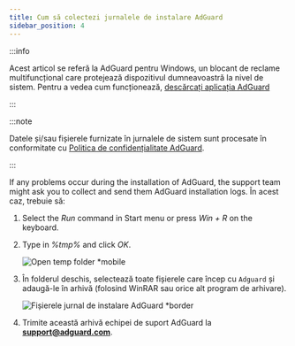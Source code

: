 ```yaml
---
title: Cum să colectezi jurnalele de instalare AdGuard
sidebar_position: 4
---
```


:::info

Acest articol se referă la AdGuard pentru Windows, un blocant de reclame multifuncțional care protejează dispozitivul dumneavoastră la nivel de sistem. Pentru a vedea cum funcționează, [descărcați aplicația AdGuard](https://agrd.io/download-kb-adblock)

:::

:::note

Datele și/sau fișierele furnizate în jurnalele de sistem sunt procesate în conformitate cu [Politica de confidențialitate AdGuard](https://adguard.com/en/privacy.html).

:::

If any problems occur during the installation of AdGuard, the support team might ask you to collect and send them AdGuard installation logs. În acest caz, trebuie să:

1. Select the *Run* command in Start menu or press *Win + R* on the keyboard.

1. Type in *%tmp%* and click *OK*.

    ![Open temp folder *mobile](https://cdn.adtidy.org/content/kb/ad_blocker/windows/solving-problems/install-logs-1.png)

1. În folderul deschis, selectează toate fișierele care încep cu `Adguard` și adaugă-le în arhivă (folosind WinRAR sau orice alt program de arhivare).

    ![Fișierele jurnal de instalare AdGuard *border](https://cdn.adtidy.org/content/kb/ad_blocker/windows/solving-problems/install-logs-2.png)

1. Trimite această arhivă echipei de suport AdGuard la **support@adguard.com**.
